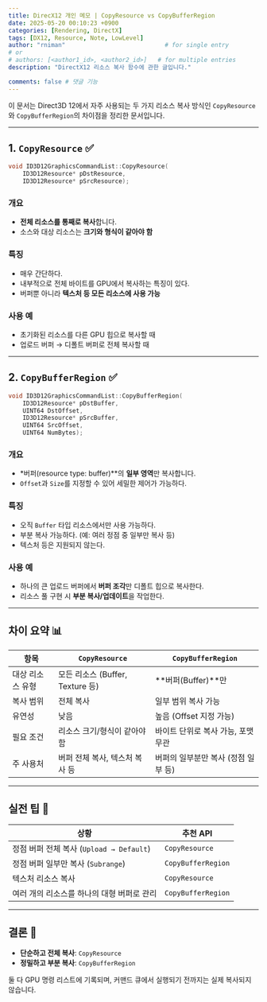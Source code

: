 ```yaml
---
title: DirecX12 개인 메모 | CopyResource vs CopyBufferRegion
date: 2025-05-20 00:10:23 +0900
categories: [Rendering, DirectX]
tags: [DX12, Resource, Note, LowLevel]
author: "rniman"                            # for single entry
# or
# authors: [<author1_id>, <author2_id>]   # for multiple entries
description: "DirectX12 리소스 복사 함수에 관한 글입니다."

comments: false # 댓글 기능
---
```


이 문서는 Direct3D 12에서 자주 사용되는 두 가지 리소스 복사 방식인 `CopyResource`와 `CopyBufferRegion`의 차이점을 정리한 문서입니다.

---

## 1. `CopyResource` ✅

```cpp
void ID3D12GraphicsCommandList::CopyResource(
    ID3D12Resource* pDstResource,
    ID3D12Resource* pSrcResource);
```

### 개요

- **전체 리소스를 통째로 복사**합니다.
- 소스와 대상 리소스는 **크기와 형식이 같아야 함**

### 특징

- 매우 간단하다.
- 내부적으로 전체 바이트를 GPU에서 복사하는 특징이 있다.
- 버퍼뿐 아니라 **텍스처 등 모든 리소스에 사용 가능**

### 사용 예

- 초기화된 리소스를 다른 GPU 힙으로 복사할 때
- 업로드 버퍼 → 디폴트 버퍼로 전체 복사할 때

---

## 2. `CopyBufferRegion` ✅

```cpp
void ID3D12GraphicsCommandList::CopyBufferRegion(
    ID3D12Resource* pDstBuffer,
    UINT64 DstOffset,
    ID3D12Resource* pSrcBuffer,
    UINT64 SrcOffset,
    UINT64 NumBytes);
```

### 개요

- *버퍼(resource type: buffer)**의 **일부 영역**만 복사합니다.
- `Offset`과 `Size`를 지정할 수 있어 세밀한 제어가 가능하다.

### 특징

- 오직 `Buffer` 타입 리소스에서만 사용 가능하다.
- 부분 복사 가능하다. (예: 여러 정점 중 일부만 복사 등)
- 텍스처 등은 지원되지 않는다.

### 사용 예

- 하나의 큰 업로드 버퍼에서 **버퍼 조각**만 디폴트 힙으로 복사한다.
- 리소스 풀 구현 시 **부분 복사/업데이트**을 작업한다.

---

## 차이 요약 📊

| 항목             | `CopyResource`                   | `CopyBufferRegion`                  |
| ---------------- | -------------------------------- | ----------------------------------- |
| 대상 리소스 유형 | 모든 리소스 (Buffer, Texture 등) | **버퍼(Buffer)**만                  |
| 복사 범위        | 전체 복사                        | 일부 범위 복사 가능                 |
| 유연성           | 낮음                             | 높음 (Offset 지정 가능)             |
| 필요 조건        | 리소스 크기/형식이 같아야 함     | 바이트 단위로 복사 가능, 포맷 무관  |
| 주 사용처        | 버퍼 전체 복사, 텍스처 복사 등   | 버퍼의 일부분만 복사 (정점 일부 등) |

---

## 실전 팁 🧠

| 상황                                       | 추천 API           |
| ------------------------------------------ | ------------------ |
| 정점 버퍼 전체 복사 (`Upload → Default`)   | `CopyResource`     |
| 정점 버퍼 일부만 복사 (`Subrange`)         | `CopyBufferRegion` |
| 텍스처 리소스 복사                         | `CopyResource`     |
| 여러 개의 리소스를 하나의 대형 버퍼로 관리 | `CopyBufferRegion` |

---

## 결론 💬

- **단순하고 전체 복사**: `CopyResource`
- **정밀하고 부분 복사**: `CopyBufferRegion`

둘 다 GPU 명령 리스트에 기록되며, 커맨드 큐에서 실행되기 전까지는 실제 복사되지 않습니다.

